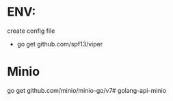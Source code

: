 # ENV:

create config file

- go get github.com/spf13/viper


# Minio 
go get github.com/minio/minio-go/v7# golang-api-minio
